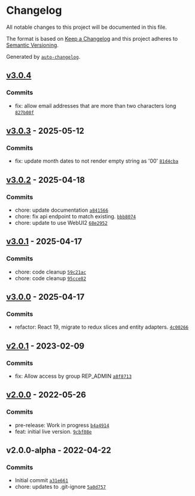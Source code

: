 # Changelog

All notable changes to this project will be documented in this file.

The format is based on [Keep a Changelog](https://keepachangelog.com/en/1.0.0/)
and this project adheres to [Semantic Versioning](https://semver.org/spec/v2.0.0.html).

Generated by [`auto-changelog`](https://github.com/CookPete/auto-changelog).

## [v3.0.4](https://github.com/UtahGooner/report-scheduler/compare/v3.0.3...v3.0.4)

### Commits

- fix: allow email addresses that are more than two characters long [`827b08f`](https://github.com/UtahGooner/report-scheduler/commit/827b08fce4c07be8072a0ac90abf296f42e5ef97)

## [v3.0.3](https://github.com/UtahGooner/report-scheduler/compare/v3.0.2...v3.0.3) - 2025-05-12

### Commits

- fix: update month dates to not render empty string as '00' [`81d4cba`](https://github.com/UtahGooner/report-scheduler/commit/81d4cbabd90105a6260e35023ec5e6541de04914)

## [v3.0.2](https://github.com/UtahGooner/report-scheduler/compare/v3.0.1...v3.0.2) - 2025-04-18

### Commits

- chore: update documentation [`a841566`](https://github.com/UtahGooner/report-scheduler/commit/a841566a9f14c2240392e5d62f65cf16438ca656)
- chore: fix api endpoint to match existing. [`bbb8074`](https://github.com/UtahGooner/report-scheduler/commit/bbb8074972b1f327cff8f6a733cc1174d99a79ca)
- chore: update to use WebUI2 [`68e2952`](https://github.com/UtahGooner/report-scheduler/commit/68e2952d6d5bc5492f46b39fa1a565c0dfef13ba)

## [v3.0.1](https://github.com/UtahGooner/report-scheduler/compare/v3.0.0...v3.0.1) - 2025-04-17

### Commits

- chore: code cleanup [`59c21ac`](https://github.com/UtahGooner/report-scheduler/commit/59c21acd52b934827c9611a9f5e190d3ca6f7971)
- chore: code cleanup [`95cce82`](https://github.com/UtahGooner/report-scheduler/commit/95cce82f444f1bdfa08c6c9e11cbecc2b3e3aff0)

## [v3.0.0](https://github.com/UtahGooner/report-scheduler/compare/v2.0.1...v3.0.0) - 2025-04-17

### Commits

- refactor: React 19, migrate to redux slices and entity adapters. [`4c00266`](https://github.com/UtahGooner/report-scheduler/commit/4c00266ce6d7d71d3b59ce7dea9d8374e8df3397)

## [v2.0.1](https://github.com/UtahGooner/report-scheduler/compare/v2.0.0...v2.0.1) - 2023-02-09

### Commits

- fix: Allow access by group REP_ADMIN [`a8f8713`](https://github.com/UtahGooner/report-scheduler/commit/a8f8713666e10023a056d3cb0f5d5c230836862a)

## [v2.0.0](https://github.com/UtahGooner/report-scheduler/compare/v2.0.0-alpha...v2.0.0) - 2022-05-26

### Commits

- pre-release: Work in progress [`b4a4914`](https://github.com/UtahGooner/report-scheduler/commit/b4a4914834d5c07d92fea5b8967239d700d023eb)
- feat: initial live version. [`9cbf08e`](https://github.com/UtahGooner/report-scheduler/commit/9cbf08eb079a98b533f5340be051378b9b75df24)

## v2.0.0-alpha - 2022-04-22

### Commits

- Initial commit [`a31e661`](https://github.com/UtahGooner/report-scheduler/commit/a31e661073f70465996031573c5802b9a4599610)
- chore: updates to .git-ignore [`5a0d757`](https://github.com/UtahGooner/report-scheduler/commit/5a0d757f5386c9e84f17bb99958fa0d2bcd20aa0)
